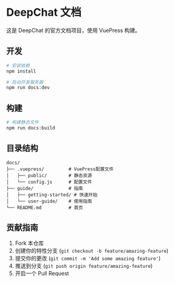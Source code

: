 # DeepChat 文档

这是 DeepChat 的官方文档项目，使用 VuePress 构建。

## 开发

```bash
# 安装依赖
npm install

# 启动开发服务器
npm run docs:dev
```

## 构建

```bash
# 构建静态文件
npm run docs:build
```

## 目录结构

```
docs/
├── .vuepress/         # VuePress配置文件
│   ├── public/        # 静态资源
│   └── config.js      # 配置文件
├── guide/             # 指南
│   ├── getting-started/ # 快速开始
│   └── user-guide/    # 使用指南
└── README.md          # 首页
```

## 贡献指南

1. Fork 本仓库
2. 创建你的特性分支 (`git checkout -b feature/amazing-feature`)
3. 提交你的更改 (`git commit -m 'Add some amazing feature'`)
4. 推送到分支 (`git push origin feature/amazing-feature`)
5. 开启一个 Pull Request
